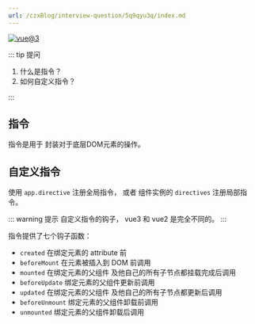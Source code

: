 ```yaml
---
url: /czxBlog/interview-question/5q9qyu3q/index.md
---
```

[![vue@3](https://img.shields.io/badge/vue-%403-brightgreen)](https://staging-cn.vuejs.org/)

::: tip 提问

1. 什么是指令？
2. 如何自定义指令？

:::

## 指令

指令是用于 封装对于底层DOM元素的操作。

## 自定义指令

使用 `app.directive` 注册全局指令， 或者 组件实例的 `directives` 注册局部指令。

::: warning 提示
自定义指令的钩子， vue3 和 vue2 是完全不同的。
:::

指令提供了七个钩子函数：

* `created` 在绑定元素的 attribute 前
* `beforeMount` 在元素被插入到 DOM 前调用
* `mounted` 在绑定元素的父组件 及他自己的所有子节点都挂载完成后调用
* `beforeUpdate` 绑定元素的父组件更新前调用
* `updated` 在绑定元素的父组件 及他自己的所有子节点都更新后调用
* `beforeUnmount` 绑定元素的父组件卸载前调用
* `unmounted` 绑定元素的父组件卸载后调用
